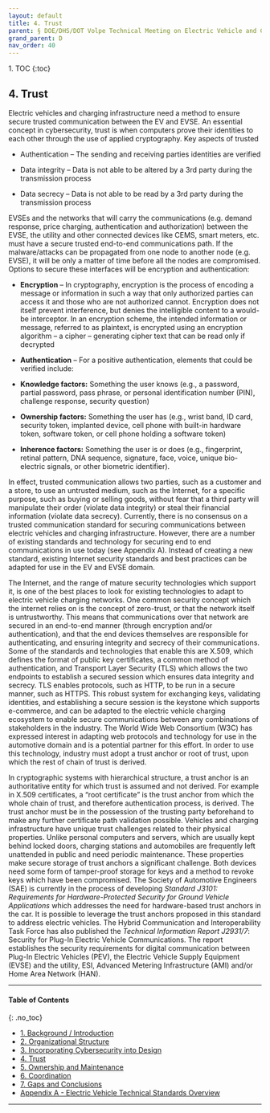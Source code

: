 ```yaml
---
layout: default
title: 4. Trust 
parent: § DOE/DHS/DOT Volpe Technical Meeting on Electric Vehicle and Charging Station Cybersecurity Report 
grand_parent: D 
nav_order: 40 
---
```

<style>
.dont-break-out {
  /* These are technically the same, but use both */
  overflow-wrap: break-word;
  word-wrap: break-word;

  -ms-word-break: break-all;
  /* This is the dangerous one in WebKit, as it breaks things wherever */
  word-break: break-all;
  /* Instead use this non-standard one: */
  word-break: break-word;
}
</style>

<div class="dont-break-out" markdown="1">
1. TOC
{:toc}

## 4. Trust
Electric vehicles and charging infrastructure need a method to ensure secure trusted communication between the EV and EVSE. An essential concept in cybersecurity, trust is when computers prove their identities to each other through the use of applied cryptography. Key aspects of trusted

- Authentication – The sending and receiving parties identities are verified

- Data integrity – Data is not able to be altered by a 3rd party during the transmission process

- Data secrecy – Data is not able to be read by a 3rd party during the transmission process

EVSEs and the networks that will carry the communications (e.g. demand response, price charging, authentication and authorization) between the EVSE, the utility and other connected devices like CEMS, smart meters, etc. must have a secure trusted end-to-end communications path. If the malware/attacks can be propagated from one node to another node (e.g. EVSE), it will be only a matter of time before all the nodes are compromised. Options to secure these interfaces will be encryption and authentication:

- **Encryption** – In cryptography, encryption is the process of encoding a message or information in such a way that only authorized parties can access it and those who are not authorized cannot. Encryption does not itself prevent interference, but denies the intelligible content to a would-be interceptor. In an encryption scheme, the intended information or message, referred to as plaintext, is encrypted using an encryption algorithm – a cipher – generating cipher text that can be read only if decrypted

- **Authentication** – For a positive authentication, elements that could be verified include:

 - **Knowledge factors:** Something the user knows (e.g., a password, partial password, pass phrase, or personal identification number (PIN), challenge response, security question)
 - **Ownership factors:** Something the user has (e.g., wrist band, ID card, security token, implanted device, cell phone with built-in hardware token, software token, or cell phone holding a software token)
 - **Inherence factors:** Something the user is or does (e.g., fingerprint, retinal pattern, DNA sequence, signature, face, voice, unique bio-electric signals, or other biometric identifier).

In effect, trusted communication allows two parties, such as a customer and a store, to use an untrusted medium, such as the Internet, for a specific purpose, such as buying or selling goods, without fear that a third party will manipulate their order (violate data integrity) or steal their financial information (violate data secrecy). Currently, there is no consensus on a trusted communication standard for securing communications between electric vehicles and charging infrastructure. However, there are a number of existing standards and technology for securing end to end communications in use today (see Appendix A). Instead of creating a new standard, existing Internet security standards and best practices can be adapted for use in the EV and EVSE domain.

The Internet, and the range of mature security technologies which support it, is one of the best places to look for existing technologies to adapt to electric vehicle charging networks. One common security concept which the internet relies on is the concept of zero-trust, or that the network itself is untrustworthy. This means that communications over that network are secured in an end-to-end manner (through encryption and/or authentication), and that the end devices themselves are responsible for authenticating, and ensuring integrity and secrecy of their communications. Some of the standards and technologies that enable this are X.509, which defines the format of public key certificates, a common method of authentication, and Transport Layer Security (TLS) which allows the two endpoints to establish a secured session which ensures data integrity and secrecy. TLS enables protocols, such as HTTP, to be run in a secure manner, such as HTTPS. This robust system for exchanging keys, validating identities, and establishing a secure session is the keystone which supports e-commerce, and can be adapted to the electric vehicle charging ecosystem to enable secure communications between any combinations of stakeholders in the industry. The World Wide Web Consortium (W3C) has expressed interest in adapting web protocols and technology for use in the automotive domain and is a potential partner for this effort. In order to use this technology, industry must adopt a trust anchor or root of trust, upon which the rest of chain of trust is derived.

In cryptographic systems with hierarchical structure, a trust anchor is an authoritative entity for which trust is assumed and not derived. For example in X.509 certificates, a “root certificate” is the trust anchor from which the whole chain of trust, and therefore authentication process, is derived. The trust anchor must be in the possession of the trusting party beforehand to make any further certificate path validation possible. Vehicles and charging infrastructure have unique trust challenges related to their physical properties. Unlike personal computers and servers, which are usually kept behind locked doors, charging stations and automobiles are frequently left unattended in public and need periodic maintenance. These properties make secure storage of trust anchors a significant challenge. Both devices need some form of tamper-proof storage for keys and a method to revoke keys which have been compromised. The Society of Automotive Engineers (SAE) is currently in the process of developing *Standard J3101: Requirements for Hardware-Protected Security for Ground Vehicle Applications* which addresses the need for hardware-based trust anchors in the car. It is possible to leverage the trust anchors proposed in this standard to address electric vehicles. The Hybrid Communication and Interoperability Task Force has also published the *Technical Information Report J2931/7*: Security for Plug-In Electric Vehicle Communications. The report establishes the security requirements for digital communication between Plug-In Electric Vehicles (PEV), the Electric Vehicle Supply Equipment (EVSE) and the utility, ESI, Advanced Metering Infrastructure (AMI) and/or Home Area Network (HAN).

***

#### Table of Contents
{: .no_toc}

<ul><li> <a href="/docs/D/doe-dhs-dot-volpe-technical-meeting-on-electric-vehicle-and-charging-stations-cybersecurity-report-1/">1. Background / Introduction</a></li><li> <a href="/docs/D/doe-dhs-dot-volpe-technical-meeting-on-electric-vehicle-and-charging-stations-cybersecurity-report-2/">2. Organizational Structure</a></li><li> <a href="/docs/D/doe-dhs-dot-volpe-technical-meeting-on-electric-vehicle-and-charging-stations-cybersecurity-report-3/">3. Incorporating Cybersecurity into Design</a></li><li> <a href="/docs/D/doe-dhs-dot-volpe-technical-meeting-on-electric-vehicle-and-charging-stations-cybersecurity-report-4/">4. Trust</a></li><li> <a href="/docs/D/doe-dhs-dot-volpe-technical-meeting-on-electric-vehicle-and-charging-stations-cybersecurity-report-5/">5. Ownership and Maintenance</a></li><li> <a href="/docs/D/doe-dhs-dot-volpe-technical-meeting-on-electric-vehicle-and-charging-stations-cybersecurity-report-6/">6. Coordination</a></li><li> <a href="/docs/D/doe-dhs-dot-volpe-technical-meeting-on-electric-vehicle-and-charging-stations-cybersecurity-report-7/">7. Gaps and Conclusions</a></li><li> <a href="/docs/D/doe-dhs-dot-volpe-technical-meeting-on-electric-vehicle-and-charging-stations-cybersecurity-report-8/">Appendix A - Electric Vehicle Technical Standards Overview</a></li></ul>

***


</div>

